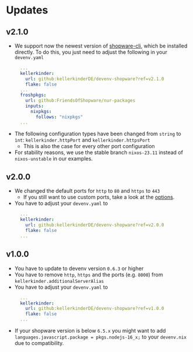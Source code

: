 # Updates

## v2.1.0
* We support now the newest version of [shopware-cli](https://github.com/FriendsOfShopware/shopware-cli/releases), which be installed directly. To do this, you just need to adjust the following in your `devenv.yaml`
  ```yml
    ...
    kellerkinder:
      url: github:kellerkinderDE/devenv-shopware?ref=v2.1.0
      flake: false
    ...
    froshpkgs:
      url: github:FriendsOfShopware/nur-packages
      inputs:
        nixpkgs:
          follows: "nixpkgs"
    ...
  ```
* The following configuration types have been changed from `string` to `ìnt`: `kellerkinder.httpPort` and `kellerkinder.httpsPort`
  * This is also the case for every other port configuration
* For stability reasons, we use the stable branch `nixos-23.11` instead of `nixos-unstable` in our examples.

## v2.0.0
* We changed the default ports for `http` to `80` and `https` to `443`
  * If you still want to use custom ports, take a look at the [options](Options.md#kellerkinder-httpPort).
* You have to adjust your `devenv.yaml` to
  ```yml
    ...
    kellerkinder:
      url: github:kellerkinderDE/devenv-shopware?ref=v2.0.0
      flake: false
    ...
  ```
## v1.0.0
* You have to update to devenv version `0.6.3` or higher
* You have to remove `http`, `https` and the ports (e.g. `8000`) from `kellerkinder.additionalServerAlias`
* You have to adjust your `devenv.yaml` to
  ```yml
    ...
    kellerkinder:
      url: github:kellerkinderDE/devenv-shopware?ref=v1.0.0
      flake: false
    ...
  ```
* If your shopware version is below `6.5.x` you might want to add `languages.javascript.package = pkgs.nodejs-16_x;` to your `devenv.nix` due to compatibility.
